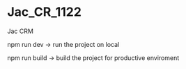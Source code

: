 # Jac_CR_1122
Jac CRM

npm run dev -> run the project on local

npm run build -> build the project for productive enviroment
